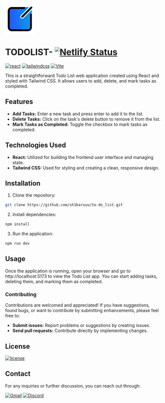 ![Todo List Logo](./public/todolist.png) 
# TODOLIST- [![Netlify Status](https://api.netlify.com/api/v1/badges/4f17513e-aa76-4c00-ab9d-b00e222fa24a/deploy-status)](https://app.netlify.com/sites/todoliiist/deploys)

[![react](		https://img.shields.io/badge/React-20232A?style=for-the-badge&logo=react&logoColor=61DAFB)](https://react.dev/learn)
[![tailwindcss](	https://img.shields.io/badge/Tailwind_CSS-38B2AC?style=for-the-badge&logo=tailwind-css&logoColor=white)](https://tailwindcss.com/docs/installation)
[![Vite](https://img.shields.io/badge/vite-%23646CFF.svg?style=for-the-badge&logo=vite&logoColor=white)](https://vitejs.dev/guide/)


This is a straightforward Todo List web application created using React and styled with Tailwind CSS. It allows users to add, delete, and mark tasks as completed.

## Features

- **Add Tasks:** Enter a new task and press enter to add it to the list.
- **Delete Tasks:** Click on the task's delete button to remove it from the list.
- **Mark Tasks as Completed:** Toggle the checkbox to mark tasks as completed.

## Technologies Used

- **React:** Utilized for building the frontend user interface and managing state.
- **Tailwind CSS:** Used for styling and creating a clean, responsive design.


## Installation

1. Clone the repository:
```bash
git clone https://github.com/sh1baruuu/to-do_list.git
```
2. Install dependencies:
```bash
npm install
```
3. Run the application:
```bash
npm run dev
```

## Usage
Once the application is running, open your browser and go to http://localhost:5173 to view the Todo List app. You can start adding tasks, deleting them, and marking them as completed.

### Contributing

Contributions are welcomed and appreciated! If you have suggestions, found bugs, or want to contribute by submitting enhancements, please feel free to:

- **Submit issues:** Report problems or suggestions by creating issues.
- **Send pull requests:** Contribute directly by implementing changes. 

## License
[![license](https://img.shields.io/badge/MIT-FF6A00?style=for-the-badge&logoColor=white)](./LICENSE.md)

## Contact

For any inquiries or further discussion, you can reach out through:

[![Gmail](https://img.shields.io/badge/Gmail-D14836?style=for-the-badge&logo=gmail&logoColor=white)](mailto:devillarudolphangelo@gmail.com)
[![Discord](https://img.shields.io/badge/Discord-%235865F2.svg?style=for-the-badge&logo=discord&logoColor=white)](https://discord.com/users/9669728753388380869)
